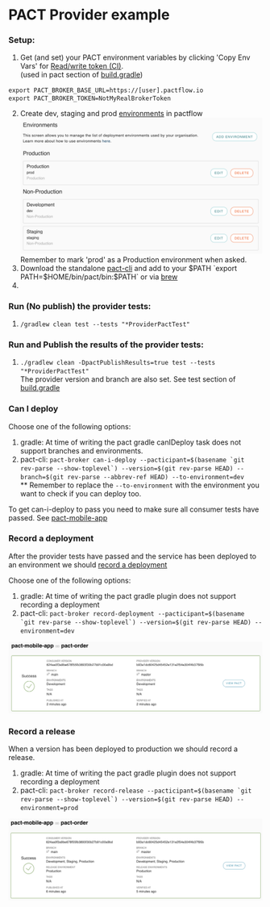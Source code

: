 # PACT Provider example
 
### Setup:
1. Get (and set) your PACT environment variables by clicking 'Copy Env Vars' for [Read/write token (CI)](https://[user].pactflow.io/settings/api-tokens).  
   (used in pact section of [build.gradle](build.gradle))
```
export PACT_BROKER_BASE_URL=https://[user].pactflow.io
export PACT_BROKER_TOKEN=NotMyRealBrokerToken
```
2. Create dev, staging and prod [environments](https://[user].pactflow.io/settings/environments) in pactflow
   ![Pact Environments](pact-environments.png "Pact Environments")
   Remember to mark 'prod' as a Production environment when asked.
3. Download the standalone [pact-cli](https://github.com/pact-foundation/pact-ruby-standalone/releases) and add to your $PATH `export PATH=$HOME/bin/pact/bin:$PATH`
   or via [brew](https://github.com/pact-foundation/homebrew-pact-ruby-standalone)
4. 
### Run (No publish) the provider tests:
1. `/gradlew clean test --tests "*ProviderPactTest"`

### Run and Publish the results of the provider tests:
1. `./gradlew clean -DpactPublishResults=true test --tests "*ProviderPactTest"`  
The provider version and branch are also set.  See test section of [build.gradle](build.gradle)

### Can I deploy
Choose one of the following options:
1. gradle: At time of writing the pact gradle canIDeploy task does not support branches and environments.
2. pact-cli: ```pact-broker can-i-deploy --pacticipant=$(basename `git rev-parse --show-toplevel`) --version=$(git rev-parse HEAD) --branch=$(git rev-parse --abbrev-ref HEAD) --to-environment=dev```  
   ** Remember to replace the `--to-environment` with the environment you want to check if you can deploy too.

To get can-i-deploy to pass you need to make sure all consumer tests have passed. See [pact-mobile-app](https://github.com/nathandeamer/pact-mobile-app)

### Record a deployment
After the provider tests have passed and the service has been deployed to an environment we should [record a deployment](https://docs.pact.io/pact_broker/recording_deployments_and_releases)

Choose one of the following options:
1. gradle: At time of writing the pact gradle plugin does not support recording a deployment
2. pact-cli: ```pact-broker record-deployment --pacticipant=$(basename `git rev-parse --show-toplevel`) --version=$(git rev-parse HEAD) --environment=dev```

![Pact Record Deployment](pact-record-deployment.png "Pact Record Deployment")

### Record a release
When a version has been deployed to production we should record a release.
1. gradle: At time of writing the pact gradle plugin does not support recording a deployment
2. pact-cli: ```pact-broker record-release --pacticipant=$(basename `git rev-parse --show-toplevel`) --version=$(git rev-parse HEAD) --environment=prod```

![Pact Record Release](pact-record-release.png "Pact Record Release")